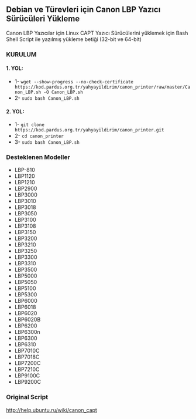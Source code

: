 ## Debian ve Türevleri için Canon LBP Yazıcı Sürücüleri Yükleme
Canon LBP Yazıcılar için Linux CAPT Yazıcı Sürücülerini yüklemek için Bash Shell Script ile yazılmış yükleme betiği (32-bit ve 64-bit)

### KURULUM
#### 1. YOL:
* 1- `wget --show-progress --no-check-certificate https://kod.pardus.org.tr/yahyayildirim/canon_printer/raw/master/Canon_LBP.sh -O Canon_LBP.sh`
* 2- `sudo bash Canon_LBP.sh`

#### 2. YOL:
* 1- `git clone https://kod.pardus.org.tr/yahyayildirim/canon_printer.git`
* 2- `cd canon_printer`
* 3- `sudo bash Canon_LBP.sh`

### Desteklenen Modeller
- LBP-810
- LBP1120
- LBP1210
- LBP2900
- LBP3000
- LBP3010
- LBP3018
- LBP3050
- LBP3100
- LBP3108
- LBP3150
- LBP3200
- LBP3210
- LBP3250
- LBP3300
- LBP3310
- LBP3500
- LBP5000
- LBP5050
- LBP5100
- LBP5300
- LBP6000
- LBP6018
- LBP6020
- LBP6020B
- LBP6200
- LBP6300n
- LBP6300
- LBP6310
- LBP7010C
- LBP7018C
- LBP7200C
- LBP7210C
- LBP9100C
- LBP9200C

### Original Script
http://help.ubuntu.ru/wiki/canon_capt
